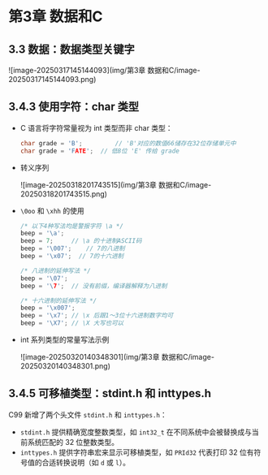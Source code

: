 # 第3章 数据和C



## 3.3 数据：数据类型关键字

![image-20250317145144093](img/第3章 数据和C/image-20250317145144093.png)

## 3.4.3 使用字符：char 类型

- C 语言将字符常量视为 int 类型而非 char 类型：

  ```c
  char grade = 'B';  		// 'B'对应的数值66储存在32位存储单元中
  char grade = 'FATE';	// 低8位 'E' 传给 grade
  ```

- 转义序列

  ![image-20250318201743515](img/第3章 数据和C/image-20250318201743515.png)

- `\0oo` 和 `\xhh` 的使用

  ```c
  /* 以下4种写法均是警报字符 \a */
  beep = '\a';
  beep = 7;		// \a 的十进制ASCII码
  beep = '\007';	// 7的八进制
  beep = '\x07';  // 7的十六进制
  
  /* 八进制的延伸写法 */
  beep = '\07';
  beep = '\7';	// 没有前缀，编译器解释为八进制
  
  /* 十六进制的延伸写法 */
  beep = '\x007';
  beep = '\x7';	// \x 后跟1～3位十六进制数字均可
  beep = '\X7';	// \X 大写也可以
  ```

- int 系列类型的常量写法示例

  ![image-20250320140348301](img/第3章 数据和C/image-20250320140348301.png)



## 3.4.5 可移植类型：stdint.h 和 inttypes.h

C99 新增了两个头文件 `stdint.h` 和 `inttypes.h`：

- `stdint.h` 提供精确宽度整数类型，如 `int32_t` 在不同系统中会被替换成与当前系统匹配的 32 位整数类型。
- `inttypes.h` 提供字符串宏来显示可移植类型，如 `PRId32` 代表打印 32 位有符号值的合适转换说明（如 `d` 或 `l`）。